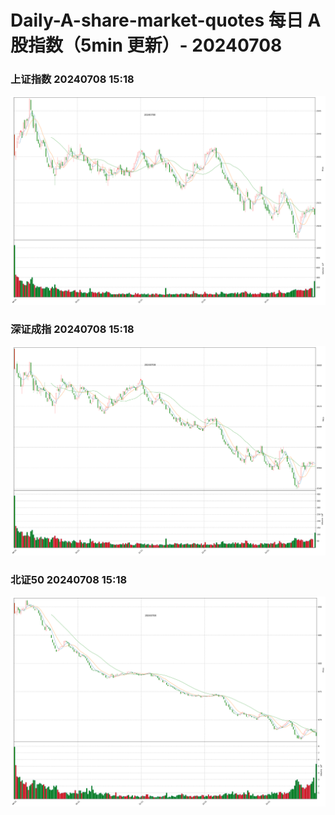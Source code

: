 
# Daily-A-share-market-quotes 每日 A 股指数（5min 更新）- 20240708

### 上证指数 20240708 15:18
![](./fig/2024/7/20240708-sh000001.png)

### 深证成指 20240708 15:18
![](./fig/2024/7/20240708-sz399001.png)

### 北证50 20240708 15:18
![](./fig/2024/7/20240708-bj899050.png)
